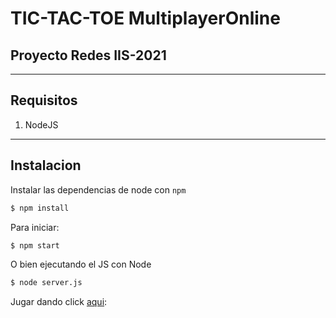 # TIC-TAC-TOE MultiplayerOnline

## Proyecto Redes IIS-2021
***
## Requisitos
1. NodeJS


***


## Instalacion
Instalar las dependencias de node con `npm`
```bash
$ npm install
```

Para iniciar:
```bash
$ npm start
```

O bien ejecutando el JS con Node
```bash
$ node server.js
```

Jugar dando click [aqui](http://localhost:3000/):


